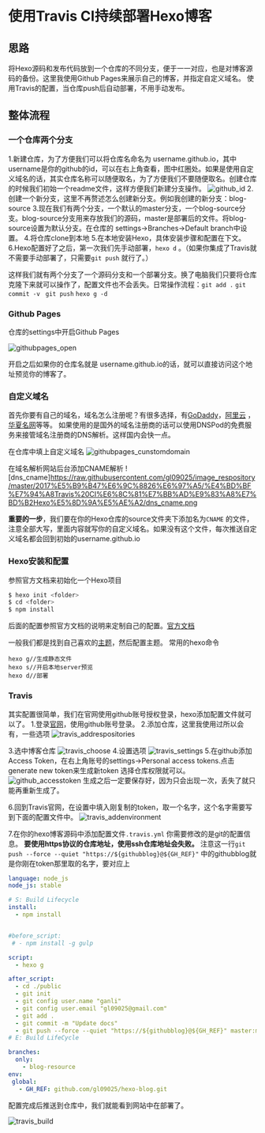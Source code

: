 # 使用Travis CI持续部署Hexo博客


## 思路

将Hexo源码和发布代码放到一个仓库的不同分支，便于一一对应，也是对博客源码的备份。这里我使用Github Pages来展示自己的博客，并指定自定义域名。
使用Travis的配置，当仓库push后自动部署，不用手动发布。

## 整体流程

### 一个仓库两个分支

 1.新建仓库，为了方便我们可以将仓库名命名为 username.github.io，其中username是你的github的id，可以在右上角查看，图中红圈处。如果是使用自定义域名的话，其实仓库名称可以随便取名，为了方便我们不要随便取名。创建仓库的时候我们初始一个readme文件，这样方便我们新建分支操作。
 ![github_id](https://raw.githubusercontent.com/gl09025/image_respository/master/2017%E5%B9%B47%E6%9C%8826%E6%97%A5/%E4%BD%BF%E7%94%A8Travis%20CI%E6%8C%81%E7%BB%AD%E9%83%A8%E7%BD%B2Hexo%E5%8D%9A%E5%AE%A2/github_id.png)
 2.创建一个新分支，这里不再赘述怎么创建新分支。例如我创建的新分支：blog-source
 3.现在我们有两个分支，一个默认的master分支，一个blog-source分支。blog-source分支用来存放我们的源码，master是部署后的文件。将blog-source设置为默认分支。在仓库的 settings->Branches->Default branch中设置。
 4.将仓库clone到本地
 5.在本地安装Hexo，具体安装步骤和配置在下文。
 6.Hexo配置好了之后，第一次我们先手动部署，`hexo d` 。（如果你集成了Travis就不需要手动部署了，只需要`git push` 就行了。）

这样我们就有两个分支了一个源码分支和一个部署分支。换了电脑我们只要将仓库克隆下来就可以操作了，配置文件也不会丢失。日常操作流程：`git add .`  `git commit -v` ` git push`  `hexo g -d`

### Github Pages

仓库的settings中开启Github Pages

![githubpages_open](https://raw.githubusercontent.com/gl09025/image_respository/master/2017%E5%B9%B47%E6%9C%8826%E6%97%A5/%E4%BD%BF%E7%94%A8Travis%20CI%E6%8C%81%E7%BB%AD%E9%83%A8%E7%BD%B2Hexo%E5%8D%9A%E5%AE%A2/githubpages_open.png)

开启之后如果你的仓库名就是 username.github.io的话，就可以直接访问这个地址预览你的博客了。

### 自定义域名

首先你要有自己的域名，域名怎么注册呢？有很多选择，有[GoDaddy](https://sg.godaddy.com/zh/)，[阿里云](https://wanwang.aliyun.com/) ，[华夏名网](http://www.sudu.cn/)等等。
如果使用的是国外的域名注册商的话可以使用DNSPod的免费服务来接管域名注册商的DNS解析。这样国内会快一点。

在仓库中填上自定义域名
![githubpages_cunstomdomain](https://raw.githubusercontent.com/gl09025/image_respository/master/2017%E5%B9%B47%E6%9C%8826%E6%97%A5/%E4%BD%BF%E7%94%A8Travis%20CI%E6%8C%81%E7%BB%AD%E9%83%A8%E7%BD%B2Hexo%E5%8D%9A%E5%AE%A2/githubpages_cunstomdomain.png)

在域名解析网站后台添加CNAME解析
![dns_cname]https://raw.githubusercontent.com/gl09025/image_respository/master/2017%E5%B9%B47%E6%9C%8826%E6%97%A5/%E4%BD%BF%E7%94%A8Travis%20CI%E6%8C%81%E7%BB%AD%E9%83%A8%E7%BD%B2Hexo%E5%8D%9A%E5%AE%A2/dns_cname.png

**重要的一步**，我们要在你的Hexo仓库的source文件夹下添加名为`CNAME` 的文件，注意全部大写，里面内容就写你的自定义域名。如果没有这个文件，每次推送自定义域名都会回到初始的username.github.io

### Hexo安装和配置

参照官方文档来初始化一个Hexo项目

```bash
$ hexo init <folder>
$ cd <folder>
$ npm install
```
后面的配置参照官方文档的说明来定制自己的配置。[官方文档](https://hexo.io/zh-cn/docs/index.html)

一般我们都是找到自己喜欢的[主题](https://hexo.io/themes/)，然后配置主题。
常用的hexo命令
```
hexo g//生成静态文件
hexo s//开启本地server预览
hexo d//部署
```


### Travis

其实配置很简单，我们在官网使用github账号授权登录，hexo添加配置文件就可以了。
1.登录[官网](https://www.travis-ci.org/)，使用github账号登录。
2.添加仓库，这里我使用过所以会有，一些选项
![travis_addrespositories](https://raw.githubusercontent.com/gl09025/image_respository/master/2017%E5%B9%B47%E6%9C%8826%E6%97%A5/%E4%BD%BF%E7%94%A8Travis%20CI%E6%8C%81%E7%BB%AD%E9%83%A8%E7%BD%B2Hexo%E5%8D%9A%E5%AE%A2/travis_addrespositories.png)

3.选中博客仓库
![travis_choose](https://raw.githubusercontent.com/gl09025/image_respository/master/2017%E5%B9%B47%E6%9C%8826%E6%97%A5/%E4%BD%BF%E7%94%A8Travis%20CI%E6%8C%81%E7%BB%AD%E9%83%A8%E7%BD%B2Hexo%E5%8D%9A%E5%AE%A2/travis_choose.png)
4.设置选项
![travis_settings](https://raw.githubusercontent.com/gl09025/image_respository/master/2017%E5%B9%B47%E6%9C%8826%E6%97%A5/%E4%BD%BF%E7%94%A8Travis%20CI%E6%8C%81%E7%BB%AD%E9%83%A8%E7%BD%B2Hexo%E5%8D%9A%E5%AE%A2/travis_settings.png)
5.在github添加Access Token，在右上角账号的settings->Personal access tokens.点击generate new token来生成新token
选择仓库权限就可以。
![github_accesstoken](https://raw.githubusercontent.com/gl09025/image_respository/master/2017%E5%B9%B47%E6%9C%8826%E6%97%A5/%E4%BD%BF%E7%94%A8Travis%20CI%E6%8C%81%E7%BB%AD%E9%83%A8%E7%BD%B2Hexo%E5%8D%9A%E5%AE%A2/github_accesstoken.png)
生成之后一定要保存好，因为只会出现一次，丢失了就只能再重新生成了。

6.回到Travis官网，在设置中填入刚复制的token，取一个名字，这个名字需要写到下面的配置文件中。
![travis_addenvironment](https://raw.githubusercontent.com/gl09025/image_respository/master/2017%E5%B9%B47%E6%9C%8826%E6%97%A5/%E4%BD%BF%E7%94%A8Travis%20CI%E6%8C%81%E7%BB%AD%E9%83%A8%E7%BD%B2Hexo%E5%8D%9A%E5%AE%A2/travis_addenvironment.png)

7.在你的hexo博客源码中添加配置文件`.travis.yml`
你需要修改的是git的配置信息。
**要使用https协议的仓库地址，使用ssh仓库地址会失败。**
注意这一行`git push --force --quiet "https://${githubblog}@${GH_REF}"` 中的githubblog就是你刚在token那里取的名字，要对应上
```yaml
language: node_js
node_js: stable

# S: Build Lifecycle
install:
  - npm install


#before_script:
 # - npm install -g gulp

script:
  - hexo g

after_script:
  - cd ./public
  - git init
  - git config user.name "ganli"
  - git config user.email "gl09025@gmail.com"
  - git add .
  - git commit -m "Update docs"
  - git push --force --quiet "https://${githubblog}@${GH_REF}" master:master
# E: Build LifeCycle

branches:
  only:
    - blog-resource
env:
 global:
   - GH_REF: github.com/gl09025/hexo-blog.git
```
配置完成后推送到仓库中，我们就能看到网站中在部署了。

![travis_build](https://raw.githubusercontent.com/gl09025/image_respository/master/2017%E5%B9%B47%E6%9C%8826%E6%97%A5/%E4%BD%BF%E7%94%A8Travis%20CI%E6%8C%81%E7%BB%AD%E9%83%A8%E7%BD%B2Hexo%E5%8D%9A%E5%AE%A2/travis_build.png)
